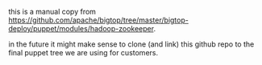 this is a manual copy from https://github.com/apache/bigtop/tree/master/bigtop-deploy/puppet/modules/hadoop-zookeeper.

in the future it might make sense to clone (and link) this github repo to the final puppet tree we are using for customers.

